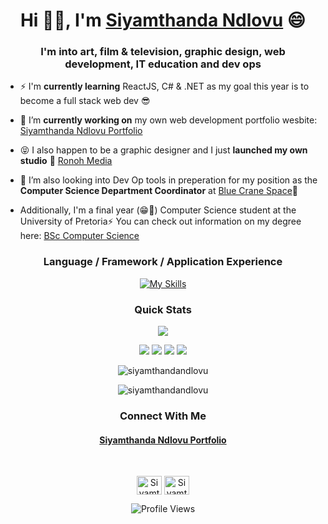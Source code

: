 <h1 align="center">Hi 👋🏾, I'm <a href="https://siyamthanda-ndlovu.netlify.app/">Siyamthanda Ndlovu</a>
 😄</h1>
<h3 align="center">I'm into art, film & television, graphic design, web development, IT education and dev ops</h3>

- ⚡ I'm **currently learning** ReactJS, C# & .NET as my goal this year is to become a full stack web dev 😎

- 🔭 I’m **currently working on** my own web development portfolio wesbite: [Siyamthanda Ndlovu Portfolio](https://siyamthandandlovu.netlify.app/)
  
- 😝 I also happen to be a graphic designer and I just **launched my own studio** 🎉 [Ronoh Media](https://ronohmedia.netlify.app/)

- 🌱 I’m also looking into Dev Op tools in preperation for my position as the **Computer Science Department Coordinator** at [Blue Crane Space](https://www.linkedin.com/company/bluecranespace/)🔭

- Additionally, I'm a final year (😁🎉) Computer Science student at the University of Pretoria⚡
  You can check out information on my degree here: [BSc Computer Science](https://www.up.ac.za/yearbooks/2023/EBIT-faculty/UD-programmes/view/12134001#fin)

 
<div align="center">
<h3 align="center">Language / Framework / Application Experience</h3>

[![My Skills](https://skills.thijs.gg/icons?i=react,nodejs,html,css,js,ts,cpp,git,github,java,bootstrap)](https://skills.thijs.gg)



<h3 align="center">Quick Stats</h3>


![](http://github-profile-summary-cards.vercel.app/api/cards/profile-details?username=siyamthandandlovu&theme=2077)

![](http://github-profile-summary-cards.vercel.app/api/cards/repos-per-language?username=siyamthandandlovu&theme=2077)
![](http://github-profile-summary-cards.vercel.app/api/cards/most-commit-language?username=siyamthandandlovu&theme=2077)
![](http://github-profile-summary-cards.vercel.app/api/cards/stats?username=siyamthandandlovu&theme=2077)
![](http://github-profile-summary-cards.vercel.app/api/cards/productive-time?username=siyamthandandlovu&theme=2077&utcOffset=8)


<p><img src="https://github-readme-streak-stats.herokuapp.com/?user=siyamthandandlovu&theme=radical&hide_border=false" alt="siyamthandandlovu" /></p>
<p><img src="https://github-readme-stats.vercel.app/api/top-langs/?username=siyamthandandlovu&theme=radical&hide_border=false&include_all_commits=false&count_private=false&layout=compact" alt="siyamthandandlovu" /></p>

</div>





<h3 align="center">Connect With Me</h3>
<h4 align="center"><a href="https://siyamthanda-ndlovu.netlify.app/">Siyamthanda Ndlovu Portfolio</a></h4>
<br>
</div>

<p align="center">
<a href="https://www.linkedin.com/in/siyamthandandlovu" target="blank"><img align="center" src="https://raw.githubusercontent.com/rahuldkjain/github-profile-readme-generator/master/src/images/icons/Social/linked-in-alt.svg" alt="Siyamthanda" height="30" width="40" /></a>
<a href="https://www.behance.net/gallery/176596729/Graphic-Design-Portfolio" target="blank"> <img align="center" href="https://www.behance.net/gallery/176596729/Graphic-Design-Portfolio" src="https://raw.githubusercontent.com/rahuldkjain/github-profile-readme-generator/master/src/images/icons/Social/behance.svg" alt="Siyamthanda" height="30" width="40" /></a>


</p>

<div align="center">
  
![Profile Views](https://komarev.com/ghpvc/?username=siyamthandandlovue&color=orange)

</div>
